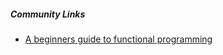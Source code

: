 ##### Community Links
* [A beginners guide to functional programming](http://mooc.cs.helsinki.fi/clojure)
